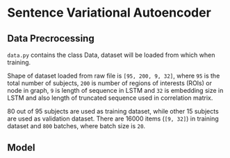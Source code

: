 # Sentence Variational Autoencoder

## Data Precrocessing

`data.py` contains the class Data, dataset will be loaded from which when training.

Shape of dataset loaded from raw file is `[95, 200, 9, 32]`, where `95` is the total number of subjects, `200` is number of regions of interests (ROIs) or node in graph, `9` is length of sequence in LSTM and `32` is embedding size in LSTM and also length of truncated sequence used in correlation matrix.

80 out of 95 subjects are used as training dataset, while other 15 subjects are used as validation dataset. There are 16000 items (`[9, 32]`) in training dataset and `800` batches, where batch size is `20`.

## Model
